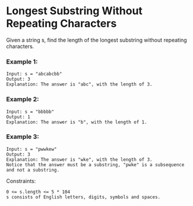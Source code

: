 # Longest Substring Without Repeating Characters

Given a string s, find the length of the longest
substring without repeating characters. 

### Example 1:

    Input: s = "abcabcbb"
    Output: 3
    Explanation: The answer is "abc", with the length of 3.

### Example 2:

    Input: s = "bbbbb"
    Output: 1
    Explanation: The answer is "b", with the length of 1.

### Example 3:

    Input: s = "pwwkew"
    Output: 3
    Explanation: The answer is "wke", with the length of 3.
    Notice that the answer must be a substring, "pwke" is a subsequence and not a substring.

 
Constraints:

    0 <= s.length <= 5 * 104
    s consists of English letters, digits, symbols and spaces.


